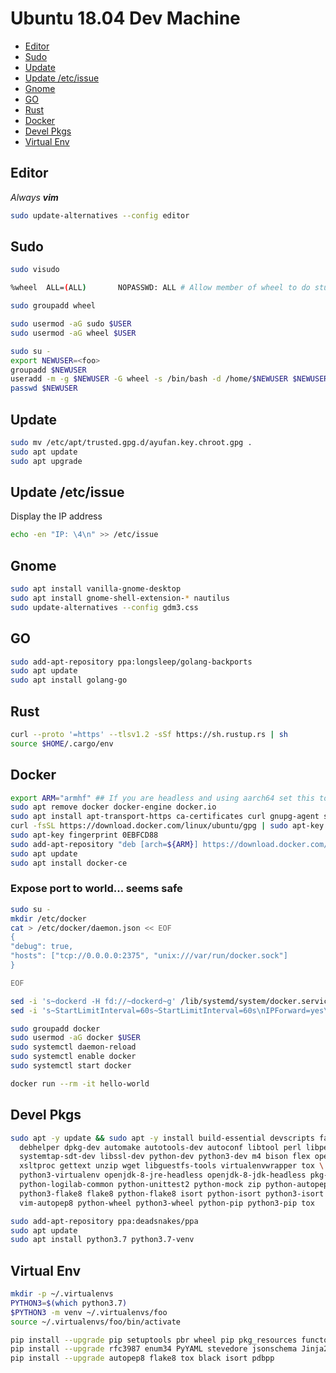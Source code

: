 # Ubuntu 18.04 Dev Machine

- [Editor](#Editor)
- [Sudo](#sudo)
- [Update](#update)
- [Update /etc/issue](#update-etcissue)
- [Gnome](#gnome)
- [GO](#go)
- [Rust](#rust)
- [Docker](#docker)
- [Devel Pkgs](#devel-pkgs)
- [Virtual Env](#virtual-env)

## Editor

_Always **vim**_

```bash
sudo update-alternatives --config editor
```

## Sudo

```bash
sudo visudo
```

```bash
%wheel  ALL=(ALL)       NOPASSWD: ALL # Allow member of wheel to do stupid things
```

```bash
sudo groupadd wheel
```

```bash
sudo usermod -aG sudo $USER
sudo usermod -aG wheel $USER
```

```bash
sudo su -
export NEWUSER=<foo>
groupadd $NEWUSER
useradd -m -g $NEWUSER -G wheel -s /bin/bash -d /home/$NEWUSER $NEWUSER
passwd $NEWUSER
```

## Update

```bash
sudo mv /etc/apt/trusted.gpg.d/ayufan.key.chroot.gpg .
sudo apt update
sudo apt upgrade
```

## Update /etc/issue

Display the IP address

```bash
echo -en "IP: \4\n" >> /etc/issue
```

## Gnome

```bash
sudo apt install vanilla-gnome-desktop
sudo apt install gnome-shell-extension-* nautilus
sudo update-alternatives --config gdm3.css
```

## GO

```bash
sudo add-apt-repository ppa:longsleep/golang-backports
sudo apt update
sudo apt install golang-go
```

## Rust

```bash
curl --proto '=https' --tlsv1.2 -sSf https://sh.rustup.rs | sh
source $HOME/.cargo/env
```

## Docker

```bash
export ARM="armhf" ## If you are headless and using aarch64 set this to "arm64"
sudo apt remove docker docker-engine docker.io
sudo apt install apt-transport-https ca-certificates curl gnupg-agent software-properties-common
curl -fsSL https://download.docker.com/linux/ubuntu/gpg | sudo apt-key add -
sudo apt-key fingerprint 0EBFCD88
sudo add-apt-repository "deb [arch=${ARM}] https://download.docker.com/linux/ubuntu $(lsb_release -cs) edge"
sudo apt update
sudo apt install docker-ce
```

### Expose port to world... seems safe

```bash
sudo su -
mkdir /etc/docker
cat > /etc/docker/daemon.json << EOF
{
"debug": true,
"hosts": ["tcp://0.0.0.0:2375", "unix:///var/run/docker.sock"]
}

EOF

sed -i 's~dockerd -H fd://~dockerd~g' /lib/systemd/system/docker.service
sed -i 's~StartLimitInterval=60s~StartLimitInterval=60s\nIPForward=yes\n~g' /lib/systemd/system/docker.service
```

```bash
sudo groupadd docker
sudo usermod -aG docker $USER
sudo systemctl daemon-reload
sudo systemctl enable docker
sudo systemctl start docker
```

```bash
docker run --rm -it hello-world
```

## Devel Pkgs

```bash
sudo apt -y update && sudo apt -y install build-essential devscripts fakeroot \
  debhelper dpkg-dev automake autotools-dev autoconf libtool perl libperl-dev \
  systemtap-sdt-dev libssl-dev python-dev python3-dev m4 bison flex opensp \
  xsltproc gettext unzip wget libguestfs-tools virtualenvwrapper tox \
  python3-virtualenv openjdk-8-jre-headless openjdk-8-jdk-headless pkg-config \
  python-logilab-common python-unittest2 python-mock zip python-autopep8 \
  python3-flake8 flake8 python-flake8 isort python-isort python3-isort \
  vim-autopep8 python-wheel python3-wheel python-pip python3-pip tox
```

```bash
sudo add-apt-repository ppa:deadsnakes/ppa
sudo apt update
sudo apt install python3.7 python3.7-venv
```

## Virtual Env

```bash
mkdir -p ~/.virtualenvs
PYTHON3=$(which python3.7)
$PYTHON3 -m venv ~/.virtualenvs/foo
source ~/.virtualenvs/foo/bin/activate

pip install --upgrade pip setuptools pbr wheel pip pkg_resources functools32 docker
pip install --upgrade rfc3987 enum34 PyYAML stevedore jsonschema Jinja2
pip install --upgrade autopep8 flake8 tox black isort pdbpp
```
